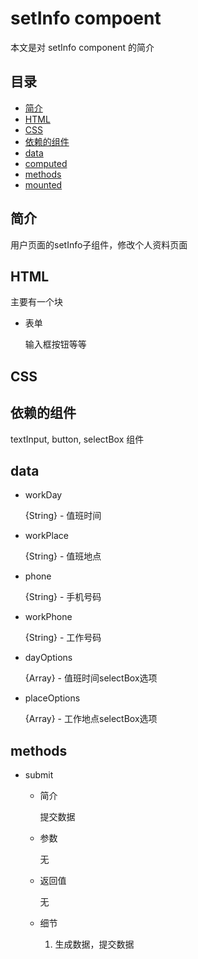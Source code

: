 # setInfo compoent
本文是对 setInfo component 的简介

## 目录
- [简介](#introduction)
- [HTML](#HTML)
- [CSS](#CSS)
- [依赖的组件](#components)
- [data](#data)
- [computed](#computed)
- [methods](#methods)
- [mounted](#mounted)

<h2 id="introduction">简介</h2>

用户页面的setInfo子组件，修改个人资料页面

<h2 id="HTML">HTML</h2>

主要有一个块

- 表单

  输入框按钮等等
  
<h2 id="CSS">CSS</h2>


<h2 id="components">依赖的组件</h2>

textInput, button, selectBox 组件

<h2 id="data">data</h2>

- workDay

  {String} - 值班时间
  
- workPlace

  {String} - 值班地点
  
- phone

  {String} - 手机号码
  
- workPhone

  {String} - 工作号码
  
- dayOptions

  {Array<String>} - 值班时间selectBox选项
  
- placeOptions

  {Array<String>} - 工作地点selectBox选项
  
<h2 id="methods">methods</h2>

- submit

  - 简介
  
    提交数据
    
  - 参数
  
    无
    
  - 返回值
  
    无
    
  - 细节
  
    1. 生成数据，提交数据
       
